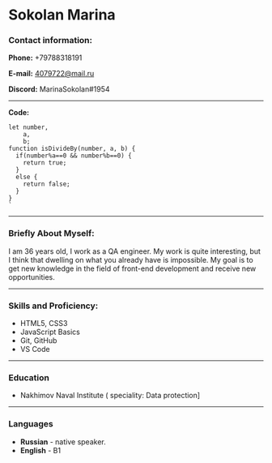 # **Sokolan Marina**

### **Contact information:**

**Phone:**  +79788318191

**E-mail:** [4079722@mail.ru](mailto:4079722@mail.ru)

**Discord:** MarinaSokolan#1954

*************************

**Code:**

    let number,
        a,
        b;
    function isDivideBy(number, a, b) {
      if(number%a==0 && number%b==0) {
        return true;
      }
      else {
        return false;
      }
    }
    `
***

### **Briefly About Myself:**

I am 36 years old, I work as a QA engineer. My work is quite interesting, but I think that dwelling on what you already have is impossible. My goal is to get new knowledge in the field of front-end development and receive new opportunities.

*************

### **Skills and Proficiency:**

 -   HTML5, CSS3
 -   JavaScript Basics
 -   Git, GitHub
 -   VS Code
***
### **Education**
 - Nakhimov Naval Institute ( speciality: Data protection]
***

### **Languages**

-   **Russian**  - native speaker.
-   **English**  - B1
